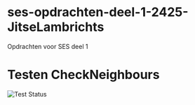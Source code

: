# ses-opdrachten-deel-1-2425-JitseLambrichts

Opdrachten voor SES deel 1

# Testen CheckNeighbours
![Test Status](https://github.com/KULeuven-Diepenbeek/ses-opdrachten-deel-1-2425-JitseLambrichts/actions/workflows/test.yml/badge.svg)

